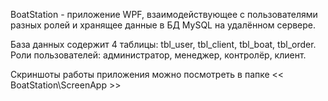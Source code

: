 BoatStation - приложение WPF, взаимодействующее с пользователями разных ролей и хранящее данные в БД MySQL на удалённом сервере.

База данных содержит 4 таблицы: tbl_user, tbl_client, tbl_boat, tbl_order. Роли пользователей: администратор, менеджер, контролёр, клиент.

Скриншоты работы приложения можно посмотреть в папке << BoatStation\ScreenApp >>
